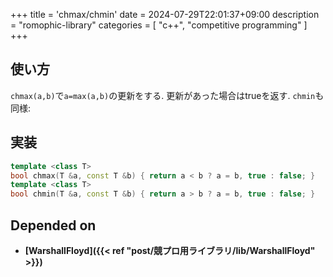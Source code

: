 +++
title = 'chmax/chmin'
date = 2024-07-29T22:01:37+09:00
description = "romophic-library"
categories = [
  "c++",
  "competitive programming"
]
+++
## 使い方
`chmax(a,b)`で`a=max(a,b)`の更新をする. 更新があった場合はtrueを返す. `chmin`も同様:
## 実装
```cpp
template <class T>
bool chmax(T &a, const T &b) { return a < b ? a = b, true : false; }
template <class T>
bool chmin(T &a, const T &b) { return a > b ? a = b, true : false; }
```
## Depended on
- **[WarshallFloyd]({{< ref "post/競プロ用ライブラリ/lib/WarshallFloyd" >}})**